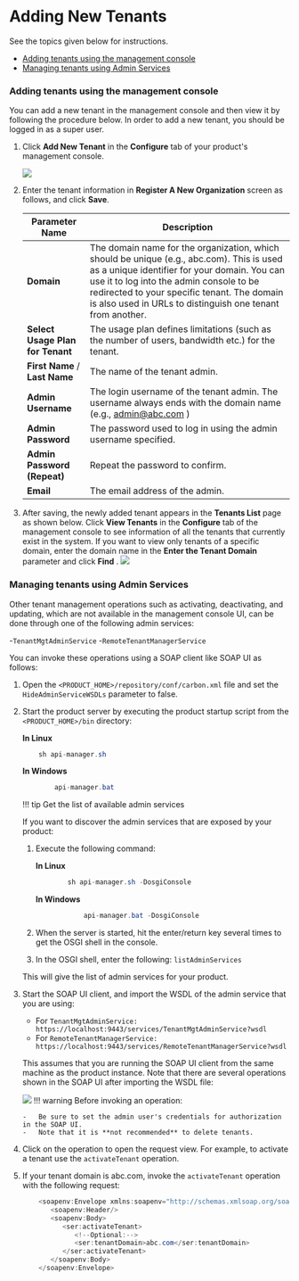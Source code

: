 # Adding New Tenants

See the topics given below for instructions.

-   [Adding tenants using the management console](#AddingNewTenants-Addingtenantsusingthemanagementconsole)
-   [Managing tenants using Admin Services](#AddingNewTenants-ManagingtenantsusingAdminServices)

### Adding tenants using the management console

You can add a new tenant in the management console and then view it by following the procedure below. In order to add a new tenant, you should be logged in as a super user.

1.  Click **Add New Tenant** in the **Configure** tab of your product's management console.

    ![]({{base_path}}/assets/attachments/126562777/126562778.png)

2.  Enter the tenant information in **Register A New Organization** screen as follows, and click **Save**.

    | Parameter Name                   | Description                                                                                                                                                                                                                                                                                       |
    |----------------------------------|---------------------------------------------------------------------------------------------------------------------------------------------------------------------------------------------------------------------------------------------------------------------------------------------------|
    | **Domain**                       | The domain name for the organization, which should be unique (e.g., abc.com). This is used as a unique identifier for your domain. You can use it to log into the admin console to be redirected to your specific tenant. The domain is also used in URLs to distinguish one tenant from another. |
    | **Select Usage Plan for Tenant** | The usage plan defines limitations (such as the number of users, bandwidth etc.) for the tenant.                                                                                                                                                                                                  |
    | **First Name** / **Last Name**   | The name of the tenant admin.                                                                                                                                                                                                                                                                     |
    | **Admin Username**               | The login username of the tenant admin. The username always ends with the domain name (e.g., admin@abc.com )                                                                                                                                                                                      |
    | **Admin Password**               | The password used to log in using the admin username specified.                                                                                                                                                                                                                                   |
    | **Admin Password (Repeat)**      | Repeat the password to confirm.                                                                                                                                                                                                                                                                   |
    | **Email**                        | The email address of the admin.                                                                                                                                                                                                                                                                   |

3.  After saving, the newly added tenant appears in the **Tenants List** page as shown below. Click **View Tenants** in the **Configure** tab of the management console to see information of all the tenants that currently exist in the system. If you want to view only tenants of a specific domain, enter the domain name in the **Enter the Tenant Domain** parameter and click **Find** .
    ![]({{base_path}}/assets/attachments/126562777/126562781.png)
### Managing tenants using Admin Services

Other tenant management operations such as activating, deactivating, and updating, which are not available in the management console UI, can be done through one of the following admin services:

-`TenantMgtAdminService`
-`RemoteTenantManagerService`

You can invoke these operations using a SOAP client like SOAP UI as follows:

1.  Open the `<PRODUCT_HOME>/repository/conf/carbon.xml` file and set the `HideAdminServiceWSDLs` parameter to false.
2.  Start the product server by executing the product startup script from the `<PRODUCT_HOME>/bin` directory:

    **In Linux**

    ``` java
        sh api-manager.sh
    ```

    **In Windows**

    ``` java
            api-manager.bat
    ```

    !!! tip
        Get the list of available admin services

    If you want to discover the admin services that are exposed by your product:

    1.  Execute the following command:

        **In Linux**

        ``` java
                sh api-manager.sh -DosgiConsole
        ```

        **In Windows**

        ``` java
                    api-manager.bat -DosgiConsole
        ```

    2.  When the server is started, hit the enter/return key several times to get the OSGI shell in the console.
    3.  In the OSGI shell, enter the following: `listAdminServices`

    This will give the list of admin services for your product.


3.  Start the SOAP UI client, and import the WSDL of the admin service that you are using:

    -   For `TenantMgtAdminService: https://localhost:9443/services/TenantMgtAdminService?wsdl`
    -   For `RemoteTenantManagerService: https://localhost:9443/services/RemoteTenantManagerService?wsdl`

    This assumes that you are running the SOAP UI client from the same machine as the product instance. Note that there are several operations shown in the SOAP UI after importing the WSDL file:

    ![]({{base_path}}/assets/attachments/126562777/126562782.png)
    !!! warning
        Before invoking an operation:

        -   Be sure to set the admin user's credentials for authorization in the SOAP UI.
        -   Note that it is **not recommended** to delete tenants.


4.  Click on the operation to open the request view. For example, to activate a tenant use the `activateTenant` operation.

5.  If your tenant domain is abc.com, invoke the `activateTenant` operation with the following request:

    ``` java
        <soapenv:Envelope xmlns:soapenv="http://schemas.xmlsoap.org/soap/envelope/" xmlns:ser="http://services.mgt.tenant.carbon.wso2.org">
           <soapenv:Header/>
           <soapenv:Body>
              <ser:activateTenant>
                 <!--Optional:-->
                 <ser:tenantDomain>abc.com</ser:tenantDomain>
              </ser:activateTenant>
           </soapenv:Body>
        </soapenv:Envelope>
    ```


